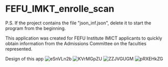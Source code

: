 # FEFU_IMKT_enrolle_scan

P.S. If the project contains the file "json_inf.json", delete it to start the program from the beginning.

This application was created for FEFU Institute IMICT applicants to quickly obtain information from the Admissions Committee on the faculties represented.

Design of this app
![eSnVLn2b](https://user-images.githubusercontent.com/62674880/189913770-8e919b0f-1921-48eb-9f37-71ef086cab83.png)
![KVrMGpZU](https://user-images.githubusercontent.com/62674880/189913821-f8a56caf-3840-4c10-b114-2207667bbed2.png)
![ZZJVGUGM](https://user-images.githubusercontent.com/62674880/189913834-c8ff4140-9089-4785-bb2d-ed78fdf06b8b.png)
![pRXEHkZG](https://user-images.githubusercontent.com/62674880/189913858-2df5d47b-c118-4a2b-9698-e45ae73e292a.png)
